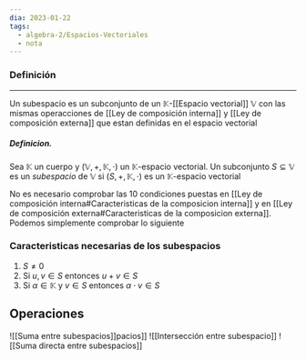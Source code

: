 ```yaml
---
dia: 2023-01-22
tags:
  - algebra-2/Espacios-Vectoriales
  - nota
---
```

### Definición
---
Un subespacio es un subconjunto de un $\mathbb{K}$-[[Espacio vectorial]] $\mathbb{V}$ con las mismas operacciones de [[Ley de composición interna]] y [[Ley de composición externa]] que estan definidas en el espacio vectorial

##### Definicion.
Sea $\mathbb{K}$ un cuerpo y $(\mathbb{V}, +, \mathbb{K}, \cdot)$ un $\mathbb{K}$-espacio vectorial. Un subconjunto $S\subseteq\mathbb{V}$  es un *subespacio* de $\mathbb{V}$ si $(S, +, \mathbb{K}, \cdot)$ es un $\mathbb{K}$-espacio vectorial

No es necesario comprobar las 10 condiciones puestas en [[Ley de composición interna#Caracteristicas de la composicion interna]] y en [[Ley de composición externa#Caracteristicas de la composicion externa]]. Podemos simplemente comprobar lo siguiente

### Caracteristicas necesarias de los subespacios
1. $S\ne 0$
2. Si $u, v\in S$ entonces $u+v \in S$
3. Si $\alpha\in\mathbb{K}$ y $v\in S$ entonces $\alpha \cdot v \in S$

## Operaciones
![[Suma entre subespacios]]pacios]] ![[Intersección entre subespacio]] ![[Suma directa entre subespacios]]